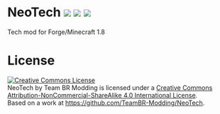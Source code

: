 NeoTech <a href='http://teambrmodding.com:8080/job/NeoTech/'><img src='http://teambrmodding.com:8080/buildStatus/icon?job=NeoTech'></a>
<a href='https://minecraft.curseforge.com/projects/neotech'><img src='http://cf.way2muchnoise.eu/full_neotech_downloads.svg'></a>
<a href='https://minecraft.curseforge.com/projects/neotech'><img src='http://cf.way2muchnoise.eu/versions/neotech_latest.svg'></a>
===============
Tech mod for Forge/Minecraft 1.8

License
===============
<a rel="license" href="http://creativecommons.org/licenses/by-nc-sa/4.0/"><img alt="Creative Commons License" style="border-width:0" src="https://i.creativecommons.org/l/by-nc-sa/4.0/88x31.png" /></a><br /><span xmlns:dct="http://purl.org/dc/terms/" property="dct:title">NeoTech</span> by <span xmlns:cc="http://creativecommons.org/ns#" property="cc:attributionName">Team BR Modding</span> is licensed under a <a rel="license" href="http://creativecommons.org/licenses/by-nc-sa/4.0/">Creative Commons Attribution-NonCommercial-ShareAlike 4.0 International License</a>.<br />Based on a work at <a xmlns:dct="http://purl.org/dc/terms/" href="https://github.com/TeamBR-Modding/NeoTech" rel="dct:source">https://github.com/TeamBR-Modding/NeoTech</a>.


